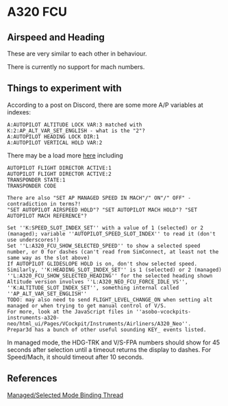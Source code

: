 A320 FCU
========

Airspeed and Heading
--------------------

These are very similar to each other in behaviour.

There is currently no support for mach numbers.

Things to experiment with
-------------------------

According to a post on Discord, there are some more A/P variables at indexes:
```
A:AUTOPILOT ALTITUDE LOCK VAR:3 matched with K:2:AP_ALT_VAR_SET_ENGLISH - what is the "2"?
A:AUTOPILOT HEADING LOCK DIR:1
A:AUTOPILOT VERTICAL HOLD VAR:2
```
There may be a load more [here](https://github.com/Sequal32/yourcontrols/blob/master/definitions/aircraft/FBW%20A32NX%20Dev.yaml) including
```
AUTOPILOT FLIGHT DIRECTOR ACTIVE:1
AUTOPILOT FLIGHT DIRECTOR ACTIVE:2
TRANSPONDER STATE:1
TRANSPONDER CODE
```

```
There are also "SET AP MANAGED SPEED IN MACH"/" ON"/" OFF" - contradiction in terms?!
"SET AUTOPILOT AIRSPEED HOLD"? "SET AUTOPILOT MACH HOLD"? "SET AUTOPILOT MACH REFERENCE"?
```
```
Set ''K:SPEED_SLOT_INDEX_SET'' with a value of 1 (selected) or 2 (managed); variable ''AUTOPILOT_SPEED_SLOT_INDEX'' to read it (don't use underscores!)
Set ''L:A320_FCU_SHOW_SELECTED_SPEED'' to show a selected speed number, or 0 for dashes (can't read from SimConnect, at least not the same way as the slot above)
If AUTOPILOT GLIDESLOPE HOLD is on, don't show selected speed.
Similarly, ''K:HEADING_SLOT_INDEX_SET'' is 1 (selected) or 2 (managed)
''L:A320_FCU_SHOW_SELECTED_HEADING'' for the selected heading shown
Altitude version involves ''L:A320_NEO_FCU_FORCE_IDLE_VS'', ''K:ALTITUDE_SLOT_INDEX_SET'', something internal called ''AP_ALT_VAR_SET_ENGLISH''
TODO: may also need to send FLIGHT_LEVEL_CHANGE_ON when setting alt managed or when trying to get manual control of V/S.
For more, look at the JavaScript files in ''asobo-vcockpits-instruments-a320-neo/html_ui/Pages/VCockpit/Instruments/Airliners/A320_Neo''.
Prepar3d has a bunch of other useful sounding KEY_ events listed.
```

In managed mode, the HDG-TRK and V/S-FPA numbers should show for 45 seconds
after selection until a timeout returns the display to dashes.
For Speed/Mach, it should timeout after 10 seconds.

References
----------

[Managed/Selected Mode Binding Thread](https://forums.flightsimulator.com/t/airbus-neo-is-there-a-binding-to-switch-between-managed-and-selected-modes/244977/15)
